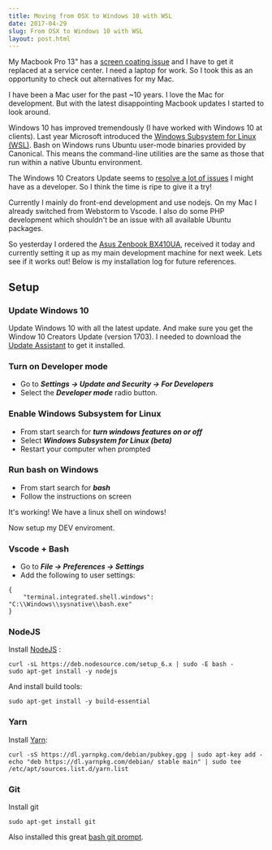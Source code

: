 ```yaml
---
title: Moving from OSX to Windows 10 with WSL
date: 2017-04-29
slug: From OSX to Windows 10 with WSL
layout: post.html
---
```


My Macbook Pro 13" has a [screen coating issue](http://www.macworld.com/article/2994479/macbook/report-apple-will-replace-retina-macbook-pro-screens-with-bad-coating.html) and I have to get it replaced at a service center. I need a laptop for work. So I took this as an opportunity to check out alternatives for my Mac.

I have been a Mac user for the past ~10 years. I love the Mac for development. But with the latest 
disappointing Macbook updates I started to look around. 

Windows 10 has improved tremendously (I have worked with Windows 10 at clients). Last year Microsoft introduced the [Windows Subsystem for Linux (WSL)](https://insights.ubuntu.com/2016/03/30/ubuntu-on-windows-the-ubuntu-userspace-for-windows-developers/). Bash on Windows runs Ubuntu user-mode binaries provided by Canonical. This means the command-line utilities are the same as those that run within a native Ubuntu environment.

The Windows 10 Creators Update seems to [resolve a lot of issues](https://blogs.msdn.microsoft.com/commandline/2017/04/11/windows-10-creators-update-whats-new-in-bashwsl-windows-console/
) I might have as a developer. So I think the time is ripe to give it a try!

Currently I mainly do front-end development and use nodejs. On my Mac I already switched from Webstorm to Vscode. I also do some PHP development which shouldn't be an issue with all available Ubuntu packages.

So yesterday I ordered the [Asus Zenbook BX410UA](https://www.asus.com/Notebooks/ASUS-ZenBook-UX410UA/), received it today and currently setting it up as my main development machine for next week. Lets see if it works out! Below is my installation log for future references. 

## Setup

### Update Windows 10

Update Windows 10 with all the latest update. And make sure you get the Window 10 Creators Update (version 1703). I needed to download the [Update Assistant](https://www.microsoft.com/en-us/software-download/windows10) to get it installed.

### Turn on Developer mode

- Go to ***Settings -> Update and Security -> For Developers*** 
- Select the ***Developer mode*** radio button.

### Enable Windows Subsystem for Linux

- From start search for ***turn windows features on or off***
- Select ***Windows Subsystem for Linux (beta)***
- Restart your computer when prompted

### Run bash on Windows

- From start search for ***bash***
- Follow the instructions on screen

It's working! We have a linux shell on windows!

Now setup my DEV enviroment.

### Vscode + Bash

- Go to ***File -> Preferences -> Settings***
- Add the following to user settings:

```
{
    "terminal.integrated.shell.windows": "C:\\Windows\\sysnative\\bash.exe"
}
```

### NodeJS

Install [NodeJS](https://nodejs.org/en/download/package-manager/#debian-and-ubuntu-based-linux-distributions) :

```
curl -sL https://deb.nodesource.com/setup_6.x | sudo -E bash -
sudo apt-get install -y nodejs
```

And install build tools:

```
sudo apt-get install -y build-essential
```

### Yarn

Install [Yarn](https://yarnpkg.com/lang/en/docs/install/#linux-tab):

```
curl -sS https://dl.yarnpkg.com/debian/pubkey.gpg | sudo apt-key add -
echo "deb https://dl.yarnpkg.com/debian/ stable main" | sudo tee /etc/apt/sources.list.d/yarn.list
```

### Git

Install git

```
sudo apt-get install git
```

Also installed this great [bash git prompt](https://github.com/magicmonty/bash-git-prompt).
